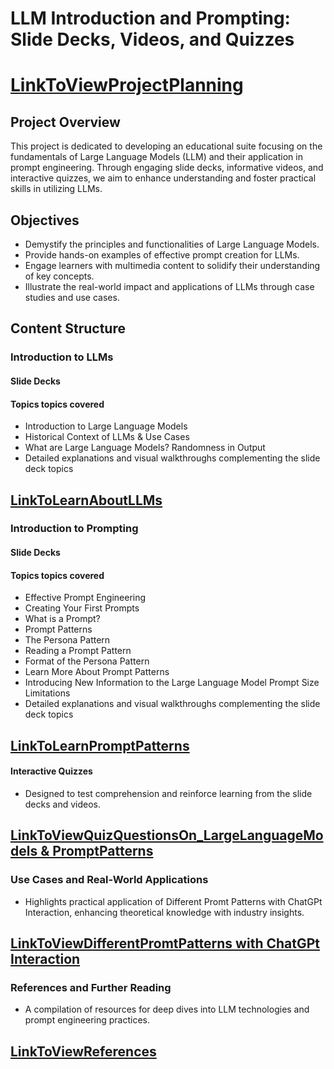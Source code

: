 # LLM Introduction and Prompting: Slide Decks, Videos, and Quizzes

# [LinkToViewProjectPlanning](https://github.com/users/parthasarathydNU/projects/1)

## Project Overview
This project is dedicated to developing an educational suite focusing on the fundamentals of Large Language Models (LLM) and their application in prompt engineering. Through engaging slide decks, informative videos, and interactive quizzes, we aim to enhance understanding and foster practical skills in utilizing LLMs.

## Objectives
- Demystify the principles and functionalities of Large Language Models.
- Provide hands-on examples of effective prompt creation for LLMs.
- Engage learners with multimedia content to solidify their understanding of key concepts.
- Illustrate the real-world impact and applications of LLMs through case studies and use cases.

## Content Structure


### **Introduction to LLMs**
#### Slide Decks
#### Topics topics covered  
- Introduction to Large Language Models
- Historical Context of LLMs & Use Cases
- What are Large Language Models? Randomness in Output
-  Detailed explanations and visual walkthroughs complementing the slide deck topics

## [LinkToLearnAboutLLMs](https://docs.google.com/presentation/d/1cF-00-_psdNJseEraGWCCUKvXON-ce7k5T7mTK5fZSQ/edit#slide=id.g2c121413019_0_56)

### **Introduction to Prompting**
#### Slide Decks
#### Topics topics covered  
- Effective Prompt Engineering 
- Creating Your First Prompts
- What is a Prompt?
- Prompt Patterns
- The Persona Pattern
- Reading a Prompt Pattern
- Format of the Persona Pattern
- Learn More About Prompt Patterns
- Introducing New Information to the Large Language Model Prompt Size Limitations
- Detailed explanations and visual walkthroughs complementing the slide deck topics

## [LinkToLearnPromptPatterns](https://docs.google.com/presentation/d/1pueZ3P25Oqwlm69-C7HP5qQjXKKqfNRMfwEEWWzhBZk/edit#slide=id.g2c124c4ef92_0_175)

#### **Interactive Quizzes**
- Designed to test comprehension and reinforce learning from the slide decks and videos.
## [LinkToViewQuizQuestionsOn_LargeLanguageModels & PromptPatterns](https://docs.google.com/presentation/d/1xZTMcSTy32WHeuCRdtgiFWj9yUYtkUo6oX_PrzNAPXU/edit#slide=id.p)


### **Use Cases and Real-World Applications**
- Highlights practical application of  Different Promt Patterns with ChatGPt Interaction, enhancing theoretical knowledge with industry insights.
  
## [LinkToViewDifferentPromtPatterns with ChatGPt Interaction](https://docs.google.com/document/d/16pKaAONgvsCgLn1GQo1D5ZBB5tCjA9_2ctoJ4Nhqze4/edit)

### **References and Further Reading**
- A compilation of resources for deep dives into LLM technologies and prompt engineering practices.
  
## [LinkToViewReferences](https://docs.google.com/presentation/d/1YGPO3b1hZG3sgqb82bhxQampwfQP3vOi4rL0Ss7R_Rw/edit#slide=id.p)









